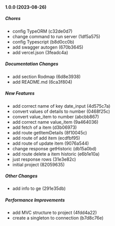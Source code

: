 #### 1.0.0 (2023-08-26)

##### Chores

*  config TypeORM (c32de0d7)
*  change command to run server (1df5a575)
*  config Typescript (b8d0cc0b)
*  add swagger autogen (670b3645)
*  add vercel.json (3feadc4a)

##### Documentation Changes

*  add section Rodmap (6d8e3938)
*  add README.md (6ca3f804)

##### New Features

*  add correct name of key date_input (4d575c7a)
*  convert values of details to number (0468f25c)
*  convert value_item to number (abcbb867)
*  add correct name value_item (9a464036)
*  add fetch of a item (d3b06973)
*  add route getItemDetails (8f10045c)
*  add route of add item (ecdfbf95)
*  add route of update item (9076a544)
*  change response getHistoric (db15a0bd)
*  add route delete a item historic (e6b1e10a)
*  just response rows (31e3e82c)
*  initial project (82059635)

##### Other Changes

*  add info to ge (291e35db)

##### Performance Improvements

*  add MVC structure to project (4fdd4a22)
*  create a singleton to connection (b7d8c76e)

